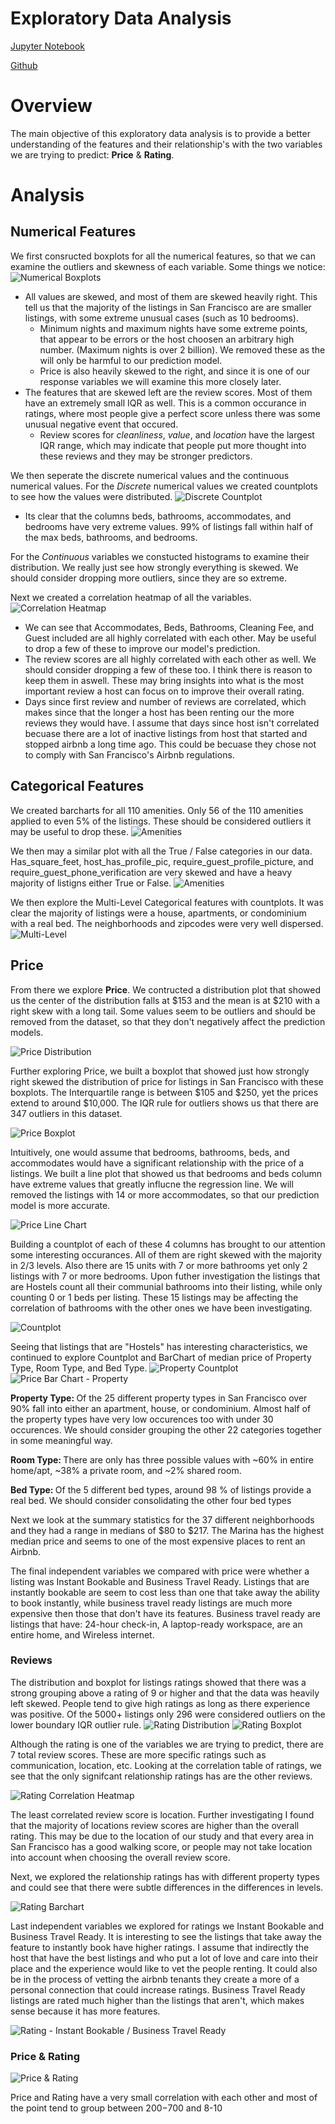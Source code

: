 # Exploratory Data Analysis

[Jupyter Notebook](http://nbviewer.jupyter.org/github/nolanadams1230/Data-Science-Portfolio/blob/master/Springboard%20Data%20Science%20Course/Capstone%201%20-%20AirBnB/Exploratory%20Data%20Analysis.ipynb)

[Github](https://github.com/nolanadams1230/Data-Science-Portfolio/blob/master/Springboard%20Data%20Science%20Course/Capstone%201%20-%20AirBnB/Exploratory%20Data%20Analysis.ipynb)

# Overview

The main objective of this exploratory data analysis is to provide a better understanding of the features and their relationship's with the two variables we are trying to predict: **Price** & **Rating**.

# Analysis

## Numerical Features

We first consructed boxplots for all the numerical features, so that we can examine the outliers and skewness of each variable. Some things we notice:
 ![Numerical Boxplots](images/numerical_2.png)
* All values are skewed, and most of them are skewed heavily right. This tell us that the majority of the listings in San Francisco are are smaller listings, with some extreme unusual cases (such as 10 bedrooms). 
  * Minimum nights and maximum nights have some extreme points, that appear to be errors or the host choosen an arbitrary high number. (Maximum nights is over 2 billion). We removed these as the will only be harmful to our prediction model.
  * Price is also heavily skewed to the right, and since it is one of our response variables we will examine this more closely later.
* The features that are skewed left are the review scores. Most of them have an extremely small IQR as well. This is a common occurance in ratings, where most people give a perfect score unless there was some unusual negative event that occured. 
  * Review scores for *cleanliness*, *value*, and *location* have the largest IQR range, which may indicate that people put more thought into these reviews and they may be stronger predictors.
 
 We then seperate the discrete numerical values and the continuous numerical values. For the *Discrete* numerical values we created countplots to see how the values were distributed.
 ![Discrete Countplot](images/discrete.png)
 * Its clear that the columns beds, bathrooms, accommodates, and bedrooms have very extreme values. 99% of listings fall within half of the max beds, bathrooms, and bedrooms.  
 
 For the *Continuous* variables we constucted histograms to examine their distribution. We really just see how strongly everything is skewed. We should consider dropping more outliers, since they are so extreme.
 
 Next we created a correlation heatmap of all the variables.
 ![Correlation Heatmap](images/corr_numerical.png)
 * We can see that Accommodates, Beds, Bathrooms, Cleaning Fee, and Guest included are all highly correlated with each other. May be useful to drop a few of these to improve our model's prediction.
 * The review scores are all highly correlated with each other as well. We should consider dropping a few of these too. I think there is reason to keep them in aswell. These may bring insights into what is the most important review a host can focus on to improve their overall rating.
 * Days since first review and number of reviews are correlated, which makes since that the longer a host has been renting our the more reviews they would have. I assume that days since host isn't correlated becuase there are a lot of inactive listings from host that started and stopped airbnb a long time ago. This could be becuase they chose not to comply with San Francisco's Airbnb regulations.
 
 ## Categorical Features
 
We created barcharts for all 110 amenities. Only 56 of the 110 amenities applied to even 5% of the listings. These should be considered outliers it may be useful to drop these.
![Amenities](images/amenities.png) 

We then may a similar plot with all the True / False categories in our data. Has_square_feet, host_has_profile_pic, require_guest_profile_picture, and require_guest_phone_verification are very skewed and have a heavy majority of listigns either True or False.
![Amenities](images/true_false.png)

We then explore the Multi-Level Categorical features with countplots. It was clear the majority of listings were a house, apartments, or condominium with a real bed. The neighborhoods and zipcodes were very well dispersed.
![Multi-Level](images/multi_level.png)

## Price
From there we explore **Price**. We contructed a distribution plot that showed us the center of the distribution falls at $153 and the mean is at $210 with a right skew with a long tail. Some values seem to be outliers and should be removed from the dataset, so that they don't negatively affect the prediction models.

![Price Distribution](images/eda_price_1.png)

Further exploring Price, we built a boxplot that showed just how strongly right skewed the distribution of price for listings in San Francisco with these boxplots. The Interquartile range is between $105 and $250, yet the prices extend to around $10,000. The IQR rule for outliers shows us that there are 347 outliers in this dataset.  

![Price Boxplot](images/eda_price_2.png)

Intuitively, one would assume that bedrooms, bathrooms, beds, and accommodates would have a significant relationship with the price of a listings. We built a line plot that showed us that bedrooms and beds column have extreme values that greatly influcne the regression line. We will removed the listings with 14 or more accommodates, so that our prediction model is more accurate. 

![Price Line Chart](images/eda_price_4.png)

Building a countplot of each of these 4 columns has brought to our attention some interesting occurances. All of them are right skewed with the majority in 2/3 levels. Also there are 15 units with 7 or more bathrooms yet only 2 listings with 7 or more bedrooms. Upon futher investigation the listings that are Hostels count all their communial bathrooms into their listing, while only counting 0 or 1 beds per listing. These 15 listings may be affecting the correlation of bathrooms with the other ones we have been investigating.

![Countplot](images/eda_price_5.png)

Seeing that listings that are "Hostels" has interesting characteristics, we continued to explore Countplot and BarChart of median price of Property Type, Room Type, and Bed Type.
![Property Countplot](images/eda_property_type_1.png)
![Price Bar Chart - Property](images/eda_price_6.png)

<b> Property Type: </b> Of the 25 different property types in San Francisco over 90% fall into either an apartment, house, or condominium. Almost half of the property types have very low occurences too with under 30 occurences. We should consider grouping the other 22 categories together in some meaningful way.

<b>Room Type: </b> There are only has three possible values with ~60% in entire home/apt, ~38% a private room, and ~2% shared room.

<b> Bed Type: </b> Of the 5 different bed types, around 98 % of listings provide a real bed. We should consider consolidating the other four bed types

Next we look at the summary statistics for the 37 different neighborhoods and they had a range in medians of $80 to $217. The Marina has the highest median price and seems to one of the most expensive places to rent an Airbnb. 

The final independent variables we compared with price were whether a listing was Instant Bookable and Business Travel Ready. Listings that are instantly bookable are seem to cost less than one that take away the ability to book instantly, while business travel ready listings are much more expensive then those that don't have its features. Business travel ready are listings that have: 24-hour check-in, A laptop-ready workspace, are an entire home, and Wireless internet.

### Reviews

The distribution and boxplot for listings ratings showed that there was a strong grouping above a rating of 9 or higher and that the data was heavily left skewed. People tend to give high ratings as long as there experience was positive. Of the 5000+ listings only 296 were considered outliers on the lower boundary IQR outlier rule.
![Rating Distribution](images/eda_rating_1.png)
![Rating Boxplot](images/eda_rating_2.png)

Although the rating is one of the variables we are trying to predict, there are 7 total review scores. These are more specific ratings such as communication, location, etc. Looking at the correlation table of ratings, we see that the only signifcant relationship ratings has are the other reviews. 

![Rating Correlation Heatmap](images/eda_rating_3.png)

The least correlated review score is location. Further investigating I found that the majority of locations review scores are higher than the overall rating. This may be due to the location of our study and that every area in San Francisco has a good walking score, or people may not take location into account when choosing the overall review score.

Next, we explored the relationship ratings has with different property types and could see that there were subtle differences in the differences in levels.

![Rating Barchart](images/eda_rating_4.png)

Last independent variables we explored for ratings we Instant Bookable and Business Travel Ready. It is interesting to see the listings that take away the feature to instantly book have higher ratings. I assume that indirectly the host that have the best listings and who put a lot of love and care into their place and the experience would like to vet the people renting. It could also be in the process of vetting the airbnb tenants they create a more of a personal connection that could increase ratings. Business Travel Ready listings are rated much higher than the listings that aren't, which makes sense because it has more features.

![Rating - Instant Bookable / Business Travel Ready](images/eda_rating_5.png)

### Price & Rating
![Price & Rating](images/eda_price_rating_1.png)

Price and Rating have a very small correlation with each other and most of the point tend to group between $200-$700 and 8-10
